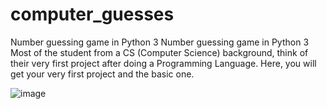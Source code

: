 # computer_guesses
Number guessing game in Python 3
Number guessing game in Python 3
Most of the student from a CS (Computer Science) background, think of their very first project after doing a Programming Language. Here, you will get your very first project and the basic one.

![image](https://user-images.githubusercontent.com/68075023/102709772-5b2adb00-42d3-11eb-89ae-b4cd2e9e9123.png)
